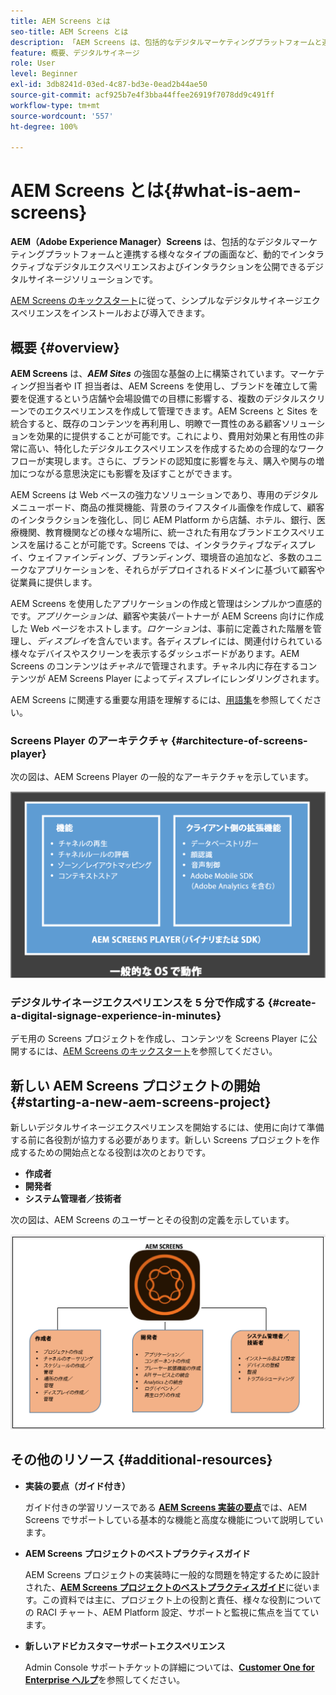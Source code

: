 ```yaml
---
title: AEM Screens とは
seo-title: AEM Screens とは
description: 「AEM Screens は、包括的なデジタルマーケティングプラットフォームと連携する様々なタイプの画面など、動的でインタラクティブなデジタルエクスペリエンスおよびインタラクションを公開できるデジタルサイネージソリューションです。」
feature: 概要、デジタルサイネージ
role: User
level: Beginner
exl-id: 3db8241d-03ed-4c87-bd3e-0ead2b44ae50
source-git-commit: acf925b7e4f3bba44ffee26919f7078dd9c491ff
workflow-type: tm+mt
source-wordcount: '557'
ht-degree: 100%

---
```


# AEM Screens とは{#what-is-aem-screens}

**AEM（Adobe Experience Manager）Screens** は、包括的なデジタルマーケティングプラットフォームと連携する様々なタイプの画面など、動的でインタラクティブなデジタルエクスペリエンスおよびインタラクションを公開できるデジタルサイネージソリューションです。

[AEM Screens のキックスタート](kickstart-for-aem-screens.md)に従って、シンプルなデジタルサイネージエクスペリエンスをインストールおよび導入できます。

## 概要 {#overview}

**AEM Screens** は、***AEM Sites*** の強固な基盤の上に構築されています。マーケティング担当者や IT 担当者は、AEM Screens を使用し、ブランドを確立して需要を促進するという店舗や会場設備での目標に影響する、複数のデジタルスクリーンでのエクスペリエンスを作成して管理できます。AEM Screens と Sites を統合すると、既存のコンテンツを再利用し、明瞭で一貫性のある顧客ソリューションを効果的に提供することが可能です。これにより、費用対効果と有用性の非常に高い、特化したデジタルエクスペリエンスを作成するための合理的なワークフローが実現します。さらに、ブランドの認知度に影響を与え、購入や関与の増加につながる意思決定にも影響を及ぼすことができます。

AEM Screens は Web ベースの強力なソリューションであり、専用のデジタルメニューボード、商品の推奨機能、背景のライフスタイル画像を作成して、顧客のインタラクションを強化し、同じ AEM Platform から店舗、ホテル、銀行、医療機関、教育機関などの様々な場所に、統一された有用なブランドエクスペリエンスを届けることが可能です。Screens では、インタラクティブなディスプレイ、ウェイファインディング、ブランディング、環境音の追加など、多数のユニークなアプリケーションを、それらがデプロイされるドメインに基づいて顧客や従業員に提供します。

AEM Screens を使用したアプリケーションの作成と管理はシンプルかつ直感的です。*アプリケーションは*、顧客や実装パートナーが AEM Screens 向けに作成した Web ページをホストします。*ロケーション*&#x200B;は、事前に定義された階層を管理し、*ディスプレイ*&#x200B;を含んでいます。各ディスプレイには、関連付けられている様々なデバイスやスクリーンを表示するダッシュボードがあります。AEM Screens のコンテンツは&#x200B;*チャネル*&#x200B;で管理されます。チャネル内に存在するコンテンツが AEM Screens Player によってディスプレイにレンダリングされます。

AEM Screens に関連する重要な用語を理解するには、[用語集](screens-glossary.md)を参照してください。

### Screens Player のアーキテクチャ {#architecture-of-screens-player}

次の図は、AEM Screens Player の一般的なアーキテクチャを示しています。

![chlimage_1-29](assets/chlimage_1-29.png)

### デジタルサイネージエクスペリエンスを 5 分で作成する {#create-a-digital-signage-experience-in-minutes}

デモ用の Screens プロジェクトを作成し、コンテンツを Screens Player に公開するには、[AEM Screens のキックスタート](kickstart-for-aem-screens.md)を参照してください。

## 新しい AEM Screens プロジェクトの開始 {#starting-a-new-aem-screens-project}

新しいデジタルサイネージエクスペリエンスを開始するには、使用に向けて準備する前に各役割が協力する必要があります。新しい Screens プロジェクトを作成するための開始点となる役割は次のとおりです。

* **作成者**
* **開発者**
* **システム管理者／技術者**

次の図は、AEM Screens のユーザーとその役割の定義を示しています。

![chlimage_1-30](assets/chlimage_1-30.png)


## その他のリソース {#additional-resources}

* **実装の要点（ガイド付き）**

   ガイド付きの学習リソースである **[AEM Screens 実装の要点](https://guided.adobe.com/?launch=AEM-7a#recommended/solutions/experience-manager)**&#x200B;では、AEM Screens でサポートしている基本的な機能と高度な機能について説明しています。

* **AEM Screens プロジェクトのベストプラクティスガイド**

   AEM Screens プロジェクトの実装時に一般的な問題を特定するために設計された、**[AEM Screens プロジェクトのベストプラクティスガイド](https://docs.adobe.com/content/help/ja-JP/experience-manager-screens/using/about-guide.html)**&#x200B;に従います。この資料では主に、プロジェクト上の役割と責任、様々な役割についての RACI チャート、AEM Platform 設定、サポートと監視に焦点を当てています。

* **新しいアドビカスタマーサポートエクスペリエンス**

   Admin Console サポートチケットの詳細については、**[Customer One for Enterprise ヘルプ](https://docs.adobe.com/content/help/ja-JP/customer-one/using/home.htmlhome.html#)**&#x200B;を参照してください。
